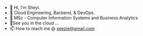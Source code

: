 - 👋 Hi, I’m Sheyi.
- 👀 Cloud Engineering, Backend,  & DevOps.
- 🌱 MSc - Computer Information Systems and Business Analytics 
- 💞️See you in the cloud ...
- 📫 How to reach me @ seezie@gmail.com

<!---
sheyijojo/sheyijojo is a ✨ special ✨ repository because its `README.md` (this file) appears on your GitHub profile.
You can click the Preview link to take a look at your changes.
--->
